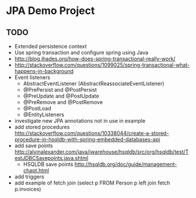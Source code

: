 # JPA Demo Project

## TODO
- Extended persistence context
- Use spring transaction and configure spring using Java
 - http://blog.jhades.org/how-does-spring-transactional-really-work/
 - http://stackoverflow.com/questions/1099025/spring-transactional-what-happens-in-background
- Event listeners 
  * AbstractEventListener (AbstractReassociateEventListener)
  * @PrePersist and @PostPersist
  * @PreUpdate and @PostUpdate
  * @PreRemove and @PostRemove
  * @PostLoad
  * @EntityListeners
- investigate new JPA annotations not in use in example
- add stored procedures http://stackoverflow.com/questions/10338044/create-a-stored-procedure-in-hsqldb-with-spring-embedded-databases-api
- add save points http://alvinalexander.com/java/jwarehouse/hsqldb/src/org/hsqldb/test/TestJDBCSavepoints.java.shtml
    - HSQLDB save points http://hsqldb.org/doc/guide/management-chapt.html
- add triggers
- add example of fetch join (select p FROM Person p left join fetch p.invoices)